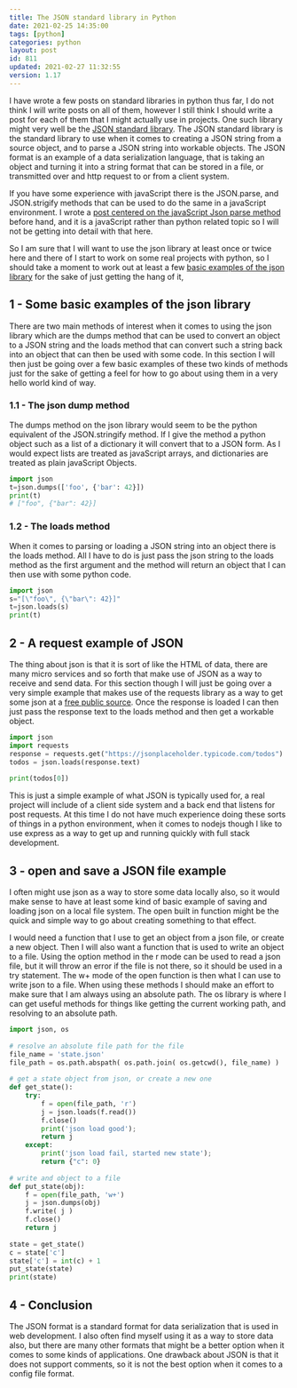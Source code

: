 ```yaml
---
title: The JSON standard library in Python
date: 2021-02-25 14:35:00
tags: [python]
categories: python
layout: post
id: 811
updated: 2021-02-27 11:32:55
version: 1.17
---
```


I have wrote a few posts on standard libraries in python thus far, I do not think I will write posts on all of them, however I still think I should write a post for each of them that I might actually use in projects. One such library might very well be the [JSON standard library](https://docs.python.org/3/library/json.html). The JSON standard library is the standard library to use when it comes to creating a JSON string from a source object, and to parse a JSON string into workable objects. The JSON format is an example of a data serialization language, that is taking an object and turning it into a string format that can be stored in a file, or transmitted over and http request to or from a client system.

If you have some experience with javaScript there is the JSON.parse, and JSON.strigify methods that can be used to do the same in a javaScript environment. I wrote a [post centered on the javaScript Json parse method](/2020/02/28/js-json-parse/) before hand, and it is a javaScript rather than python related topic so I will not be getting into detail with that here.

So I am sure that I will want to use the json library at least once or twice here and there of I start to work on some real projects with python, so I should take a moment to work out at least a few [basic examples of the json library](https://realpython.com/python-json/#a-real-world-example-sort-of) for the sake of just getting the hang of it,

<!-- more -->

## 1 - Some basic examples of the json library

There are two main methods of interest when it comes to using the json library which are the dumps method that can be used to convert an object to a JSON string and the loads method that can convert such a string back into an object that can then be used with some code. In this section I will then just be going over a few basic examples of these two kinds of methods just for the sake of getting a feel for how to go about using them in a very hello world kind of way.

### 1.1 - The json dump method

The dumps method on the json library would seem to be the python equivalent of the JSON.stringify method. If I give the method a python object such as a list of a dictionary it will convert that to a JSON form. As I would expect lists are treated as javaScript arrays, and dictionaries are treated as plain javaScript Objects.

```python
import json
t=json.dumps(['foo', {'bar': 42}])
print(t)
# ["foo", {"bar": 42}]
```

### 1.2 - The loads method

When it comes to parsing or loading a JSON string into an object there is the loads method. All I have to do is just pass the json string to the loads method as the first argument and the method will return an object that I can then use with some python code.

```python
import json
s="[\"foo\", {\"bar\": 42}]"
t=json.loads(s)
print(t)
```

## 2 - A request example of JSON

The thing about json is that it is sort of like the HTML of data, there are many micro services and so forth that make use of JSON as a way to receive and send data. For this section though I will just be going over a very simple example that makes use of the requests library as a way to get some json at a [free public source](https://jsonplaceholder.typicode.com). Once the response is loaded I can then just pass the response text to the loads method and then get a workable object.

```python
import json
import requests
response = requests.get("https://jsonplaceholder.typicode.com/todos")
todos = json.loads(response.text)
 
print(todos[0])
```

This is just a simple example of what JSON is typically used for, a real project will include of a client side system and a back end that listens for post requests. At this time I do not have much experience doing these sorts of things in a python environment, when it comes to nodejs though I like to use express as a way to get up and running quickly with full stack development.

## 3 - open and save a JSON file example

I often might use json as a way to store some data locally also, so it would make sense to have at least some kind of basic example of saving and loading json on a local file system. The open built in function might be the quick and simple way to go about creating something to that effect. 

I would need a function that I use to get an object from a json file, or create a new object. Then I will also want a function that is used to write an object to a file. Using the option method in the r mode can be used to read a json file, but it will throw an error if the file is not there, so it should be used in a try statement. The w+ mode of the open function is then what I can use to write json to a file. When using these methods I should make an effort to make sure that I am always using an absolute path. The os library is where I can get useful methods for things like getting the current working path, and resolving to an absolute path.

```python
import json, os
 
# resolve an absolute file path for the file
file_name = 'state.json'
file_path = os.path.abspath( os.path.join( os.getcwd(), file_name) )
 
# get a state object from json, or create a new one
def get_state():
    try:
        f = open(file_path, 'r')
        j = json.loads(f.read())
        f.close()
        print('json load good');
        return j
    except:
        print('json load fail, started new state');
        return {"c": 0}
 
# write and object to a file
def put_state(obj):
    f = open(file_path, 'w+')
    j = json.dumps(obj)
    f.write( j )
    f.close()
    return j
 
state = get_state()
c = state['c']
state['c'] = int(c) + 1
put_state(state)
print(state)
```

## 4 - Conclusion

The JSON format is a standard format for data serialization that is used in web development. I also often find myself using it as a way to store data also, but there are many other formats that might be a better option when it comes to some kinds of applications. One drawback about JSON is that it does not support comments, so it is not the best option when it comes to a config file format.
